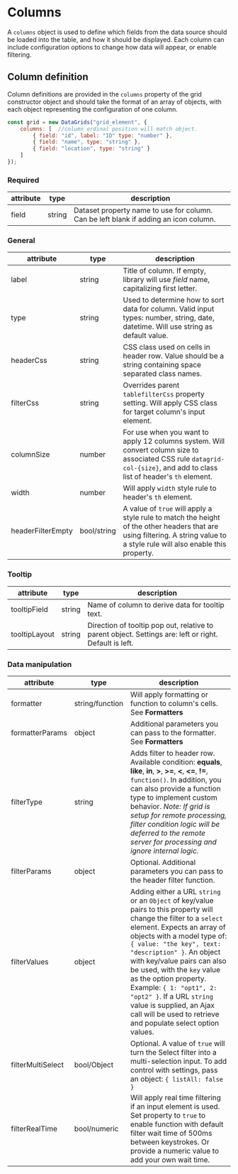 # Columns
A `columns` object is used to define which fields from the data source should be loaded into the table, and how it should be displayed.  Each column can include configuration options to change how data will appear, or enable filtering.

## Column definition
Column definitions are provided in the `columns` property of the grid constructor object and should take the format of an array of objects, with each object representing the configuration of one column.

```js
const grid = new DataGrids("grid_element", {
    columns: [  //column ordinal position will match object.
        { field: "id", label: "ID" type: "number" }, 
        { field: "name", type: "string" },
        { field: "location", type: "string" }
    ]
});  
```

### Required
| attribute | type | description |
| --------- | ---- | ----------- |
| field | string | Dataset property name to use for column.  Can be left blank if adding an icon column. |

### General
| attribute | type | description |
| --------- | ---- | ----------- |
| label | string | Title of column.  If empty, library will use *field* name, capitalizing first letter. |
| type | string | Used to determine how to sort data for column.  Valid input types: number, string, date, datetime.  Will use string as default value. |
| headerCss | string | CSS class used on cells in header row.  Value should be a string containing space separated class names. |
| filterCss | string | Overrides parent `tablefilterCss` property setting.  Will apply CSS class for target column's input element. |
| columnSize | number | For use when you want to apply 12 columns system.  Will convert column size to associated CSS rule `datagrid-col-{size}`, and add to class list of header's `th` element. |
| width | number | Will apply `width` style rule to header's `th` element. |
| headerFilterEmpty | bool/string | A value of `true` will apply a style rule to match the height of the other headers that are using filtering. A string value to a style rule will also enable this property.  |

### Tooltip
| attribute | type | description |
| --------- | ---- | ----------- |
| tooltipField | string | Name of column to derive data for tooltip text. |
| tooltipLayout | string | Direction of tooltip pop out, relative to parent object.  Settings are: left or right.  Default is left. |

### Data manipulation

| attribute | type | description |
| --------- | ---- | ----------- |
| formatter | string/function | Will apply formatting or function to column's cells.  See **Formatters** |
| formatterParams | object | Additional parameters you can pass to the formatter.  See **Formatters** |
| filterType | string | Adds filter to header row.  Available condition: **equals**, **like**, **in**, **>**, **>=**, **<**, **<=**, **!=**, `function()`.  In addition, you can also provide a function type to implement custom behavior.  *Note: If grid is setup for remote processing, filter condition logic will be deferred to the remote server for processing and ignore internal logic.* |
| filterParams | object | Optional.  Additional parameters you can pass to the header filter function. |
| filterValues | object | Adding either a URL `string` or an `Object` of key/value pairs to this property will change the filter to a `select` element.  Expects an array of objects with a model type of: `{ value: "the key", text: "description" }`.  An object with key/value pairs can also be used, with the `key` value as the option property.  Example: `{ 1: "opt1", 2: "opt2" }`.  If a URL `string` value is supplied, an Ajax call will be used to retrieve and populate select option values. |
| filterMultiSelect | bool/Object | Optional.  A value of `true` will turn the Select filter into a multi-selection input.  To add control with settings, pass an object: `{ listAll: false }` |
| filterRealTime | bool/numeric | Will apply real time filtering if an input element is used.  Set property to `true` to enable function with default filter wait time of 500ms between keystrokes.  Or provide a numeric value to add your own wait time. |